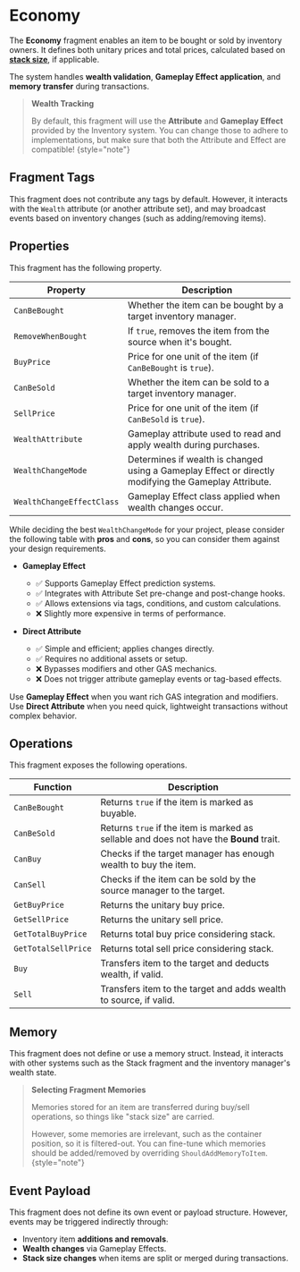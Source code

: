 # Economy
<primary-label ref="inventory"/>

The **Economy** fragment enables an item to be bought or sold by inventory owners. It defines both unitary prices and 
total prices, calculated based on **[stack size](inv_fragment_stack.md)**, if applicable. 

The system handles **wealth validation**, **Gameplay Effect application**, and **memory transfer** during transactions.

> **Wealth Tracking**
> 
> By default, this fragment will use the **Attribute** and **Gameplay Effect** provided by the Inventory system. You can 
> change those to adhere to implementations, but make sure that both the Attribute and Effect are compatible!
{style="note"}

## Fragment Tags
This fragment does not contribute any tags by default. However, it interacts with the `Wealth` attribute (or another 
attribute set), and may broadcast events based on inventory changes (such as adding/removing items).

## Properties
This fragment has the following property.

| Property                  | Description                                                                                           |
|---------------------------|-------------------------------------------------------------------------------------------------------|
| `CanBeBought`             | Whether the item can be bought by a target inventory manager.                                         |
| `RemoveWhenBought`        | If `true`, removes the item from the source when it's bought.                                         |
| `BuyPrice`                | Price for one unit of the item (if `CanBeBought` is `true`).                                          |
| `CanBeSold`               | Whether the item can be sold to a target inventory manager.                                           |
| `SellPrice`               | Price for one unit of the item (if `CanBeSold` is `true`).                                            |
| `WealthAttribute`         | Gameplay attribute used to read and apply wealth during purchases.                                    |
| `WealthChangeMode`        | Determines if wealth is changed using a Gameplay Effect or directly modifying the Gameplay Attribute. |
| `WealthChangeEffectClass` | Gameplay Effect class applied when wealth changes occur.                                              |

While deciding the best `WealthChangeMode` for your project, please consider the following table with **pros** and **cons**,
so you can consider them against your design requirements.

- **Gameplay Effect**
    - :white_check_mark: Supports Gameplay Effect prediction systems.
    - :white_check_mark: Integrates with Attribute Set pre-change and post-change hooks.
    - :white_check_mark: Allows extensions via tags, conditions, and custom calculations.
    - :x: Slightly more expensive in terms of performance.

- **Direct Attribute**
    - :white_check_mark: Simple and efficient; applies changes directly.
    - :white_check_mark: Requires no additional assets or setup.
    - :x: Bypasses modifiers and other GAS mechanics.
    - :x: Does not trigger attribute gameplay events or tag-based effects.

Use **Gameplay Effect** when you want rich GAS integration and modifiers.
Use **Direct Attribute** when you need quick, lightweight transactions without complex behavior.

## Operations
This fragment exposes the following operations.

| Function            | Description                                                                             |
|---------------------|-----------------------------------------------------------------------------------------|
| `CanBeBought`       | Returns `true` if the item is marked as buyable.                                        |
| `CanBeSold`         | Returns `true` if the item is marked as sellable and does not have the **Bound** trait. |
| `CanBuy`            | Checks if the target manager has enough wealth to buy the item.                         |
| `CanSell`           | Checks if the item can be sold by the source manager to the target.                     |
| `GetBuyPrice`       | Returns the unitary buy price.                                                          |
| `GetSellPrice`      | Returns the unitary sell price.                                                         |
| `GetTotalBuyPrice`  | Returns total buy price considering stack.                                              |
| `GetTotalSellPrice` | Returns total sell price considering stack.                                             |
| `Buy`               | Transfers item to the target and deducts wealth, if valid.                              |
| `Sell`              | Transfers item to the target and adds wealth to source, if valid.                       |

## Memory
This fragment does not define or use a memory struct. Instead, it interacts with other systems such as the Stack fragment 
and the inventory manager's wealth state.

> **Selecting Fragment Memories**
>
> Memories stored for an item are transferred during buy/sell operations, so things like "stack size" are carried.
>
> However, some memories are irrelevant, such as the container position, so it is filtered-out. You can fine-tune which
> memories should be added/removed by overriding `ShouldAddMemoryToItem`.
{style="note"}

## Event Payload
This fragment does not define its own event or payload structure. However, events may be triggered indirectly through:

- Inventory item **additions and removals**.
- **Wealth changes** via Gameplay Effects.
- **Stack size changes** when items are split or merged during transactions.